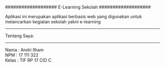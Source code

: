 ###################
E-Learning Sekolah
###################

Aplikasi ini merupakan aplikasi berbasis web yang digunakan untuk
melancarkan kegiatan sekolah yakni e-learning

*******************
Tentang Saya:
*******************
Nama 	: Andri Ilham<br/>
NPM 	: 17 111 322<br/>
Kelas	: TIF RP 17 CID C
